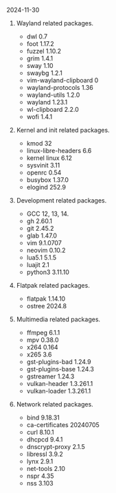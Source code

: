 2024-11-30

1. Wayland related packages.

    - dwl 0.7
    - foot 1.17.2
    - fuzzel 1.10.2
    - grim 1.4.1
    - sway 1.10
    - swaybg 1.2.1
    - vim-wayland-clipboard 0
    - wayland-protocols 1.36
    - wayland-utils 1.2.0
    - wayland 1.23.1
    - wl-clipboard 2.2.0
    - wofi 1.4.1


1. Kernel and init related packages.

    - kmod 32
    - linux-libre-headers 6.6
    - kernel linux 6.12
    - sysvinit 3.11
    - openrc 0.54 
    - busybox 1.37.0
    - elogind 252.9


1. Development related packages.

    - GCC 12, 13, 14.
    - gh 2.60.1
    - git 2.45.2
    - glab 1.47.0
    - vim 9.1.0707 
    - neovim 0.10.2 
    - lua5.1 5.1.5
    - luajit 2.1
    - python3 3.11.10


1. Flatpak related packages.

    - flatpak 1.14.10
    - ostree 2024.8


1. Multimedia related packages.

    - ffmpeg 6.1.1 
    - mpv 0.38.0
    - x264 0.164
    - x265 3.6
    - gst-plugins-bad 1.24.9
    - gst-plugins-base 1.24.3
    - gstreamer 1.24.3
    - vulkan-header 1.3.261.1
    - vulkan-loader 1.3.261.1


1. Network related packages.

    - bind 9.18.31
    - ca-certificates 20240705
    - curl 8.10.1
    - dhcpcd 9.4.1
    - dnscrypt-proxy 2.1.5
    - libressl 3.9.2
    - lynx 2.9.1
    - net-tools 2.10
    - nspr 4.35
    - nss 3.103
